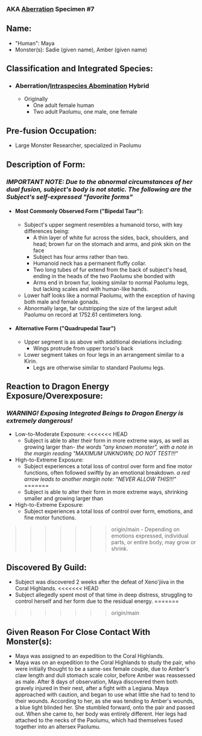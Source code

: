 ---
---
### AKA [Aberration](Concepts/Aberration) Specimen #7
## Name:
- "Human": Maya
- Monster(s): Sadie (given name), Amber (given name)

## Classification and Integrated Species:
- ### Aberration/[Intraspecies Abomination](Concepts/Abomination.md) Hybrid
	- Originally
		- One adult female human
		- Two adult Paolumu, one male, one female

## Pre-fusion Occupation:
- Large Monster Researcher, specialized in Paolumu

## Description of Form:
### ***IMPORTANT NOTE: Due to the abnormal circumstances of her dual fusion, subject's body is not static. The following are the Subject's self-expressed "favorite forms"***
- #### Most Commonly Observed Form ("Bipedal Taur"):
	- Subject's upper segment resembles a humanoid torso, with key differences being:
		- A thin layer of white fur across the sides, back, shoulders, and head; brown fur on the stomach and arms, and pink skin on the face
		- Subject has four arms rather than two.
		- Humanoid neck has a permanent fluffy collar.
		- Two long tubes of fur extend from the back of subject's head, ending in the heads of the two Paolumu she bonded with
		- Arms end in brown fur, looking similar to normal Paolumu legs, but lacking scales and with human-like hands.
	- Lower half looks like a normal Paolumu, with the exception of having both male and female gonads.
	- Abnormally large, far outstripping the size of the largest adult Paolumu on record at 1752.61 centimeters long.
- #### Alternative Form ("Quadrupedal Taur")
	- Upper segment is as above with additional deviations including:
		- Wings protrude from upper torso's back
	- Lower segment takes on four legs in an arrangement similar to a Kirin.
		- Legs are otherwise similar to standard Paolumu legs.

## Reaction to Dragon Energy Exposure/Overexposure:
### ***WARNING! Exposing Integrated Beings to Dragon Energy is extremely dangerous!***
- Low-to-Moderate Exposure:
<<<<<<< HEAD
	- Subject is able to alter their form in more extreme ways, as well as growing larger than- *the words "any known monster", with a note in the margin reading "MAXIMUM UNKNOWN; DO NOT TEST!!!"*
- High-to-Extreme Exposure:
	- Subject experiences a total loss of control over form and fine motor functions, often followed swiftly by an emotional breakdown. *a red arrow leads to another margin note: "NEVER ALLOW THIS!!!"*
=======
	- Subject is able to alter their form in more extreme ways, shrinking smaller and growing larger than 
- High-to-Extreme Exposure:
	- Subject experiences a total loss of control over form, emotions, and fine motor functions.
>>>>>>> origin/main
	- Depending on emotions expressed, individual parts, or entire body, may grow or shrink.

## Discovered By Guild:
- Subject was discovered 2 weeks after the defeat of Xeno'jiiva in the Coral Highlands.
<<<<<<< HEAD
- Subject allegedly spent most of that time in deep distress, struggling to control herself and her form due to the residual energy.
=======
>>>>>>> origin/main

## Given Reason For Close Contact With Monster(s):
- Maya was assigned to an expedition to the Coral Highlands.
- Maya was on an expedition to the Coral Highlands to study the pair, who were initially thought to be a same-sex female couple, due to Amber's claw length and dull stomach scale color, before Amber was reassessed as male. After 8 days of observation, Maya discovered them both gravely injured in their nest, after a fight with a Legiana.  Maya approached with caution, and began to use what little she had to tend to their wounds. According to her, as she was tending to Amber's wounds, a blue light blinded her. She stumbled forward, onto the pair and passed out.  When she came to, her body was entirely different. Her legs had attached to the necks of the Paolumu, which had themselves fused together into an altersex Paolumu.